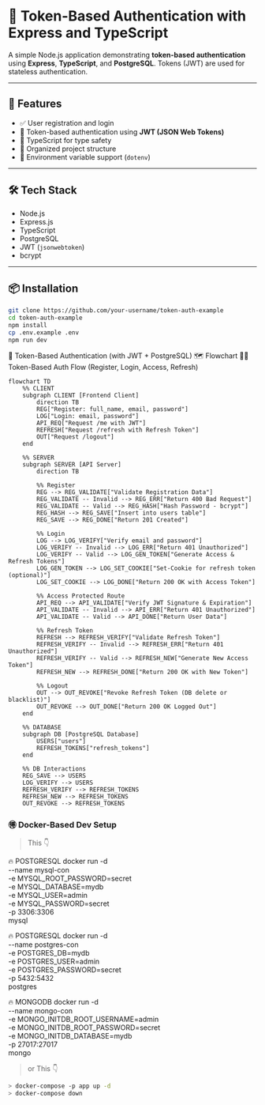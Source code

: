 # 🪪 Token-Based Authentication with Express and TypeScript

A simple Node.js application demonstrating **token-based authentication** using **Express**, **TypeScript**, and **PostgreSQL**. Tokens (JWT) are used for stateless authentication.

---

## 🚀 Features

- ✅ User registration and login
- 🔐 Token-based authentication using **JWT (JSON Web Tokens)**
- 🧠 TypeScript for type safety
- 📁 Organized project structure
- 🌱 Environment variable support (`dotenv`)

---

## 🛠 Tech Stack

- Node.js
- Express.js
- TypeScript
- PostgreSQL
- JWT (`jsonwebtoken`)
- bcrypt

---

## 📦 Installation

```bash
git clone https://github.com/your-username/token-auth-example
cd token-auth-example
npm install
cp .env.example .env
npm run dev
```

🔑 Token-Based Authentication (with JWT + PostgreSQL)
🗺️ Flowchart
🧑‍💻 Token-Based Auth Flow (Register, Login, Access, Refresh)

```mermaid
flowchart TD
    %% CLIENT
    subgraph CLIENT [Frontend Client]
        direction TB
        REG["Register: full_name, email, password"]
        LOG["Login: email, password"]
        API_REQ["Request /me with JWT"]
        REFRESH["Request /refresh with Refresh Token"]
        OUT["Request /logout"]
    end

    %% SERVER
    subgraph SERVER [API Server]
        direction TB

        %% Register
        REG --> REG_VALIDATE["Validate Registration Data"]
        REG_VALIDATE -- Invalid --> REG_ERR["Return 400 Bad Request"]
        REG_VALIDATE -- Valid --> REG_HASH["Hash Password - bcrypt"]
        REG_HASH --> REG_SAVE["Insert into users table"]
        REG_SAVE --> REG_DONE["Return 201 Created"]

        %% Login
        LOG --> LOG_VERIFY["Verify email and password"]
        LOG_VERIFY -- Invalid --> LOG_ERR["Return 401 Unauthorized"]
        LOG_VERIFY -- Valid --> LOG_GEN_TOKEN["Generate Access & Refresh Tokens"]
        LOG_GEN_TOKEN --> LOG_SET_COOKIE["Set-Cookie for refresh token (optional)"]
        LOG_SET_COOKIE --> LOG_DONE["Return 200 OK with Access Token"]

        %% Access Protected Route
        API_REQ --> API_VALIDATE["Verify JWT Signature & Expiration"]
        API_VALIDATE -- Invalid --> API_ERR["Return 401 Unauthorized"]
        API_VALIDATE -- Valid --> API_DONE["Return User Data"]

        %% Refresh Token
        REFRESH --> REFRESH_VERIFY["Validate Refresh Token"]
        REFRESH_VERIFY -- Invalid --> REFRESH_ERR["Return 401 Unauthorized"]
        REFRESH_VERIFY -- Valid --> REFRESH_NEW["Generate New Access Token"]
        REFRESH_NEW --> REFRESH_DONE["Return 200 OK with New Token"]

        %% Logout
        OUT --> OUT_REVOKE["Revoke Refresh Token (DB delete or blacklist)"]
        OUT_REVOKE --> OUT_DONE["Return 200 OK Logged Out"]
    end

    %% DATABASE
    subgraph DB [PostgreSQL Database]
        USERS["users"]
        REFRESH_TOKENS["refresh_tokens"]
    end

    %% DB Interactions
    REG_SAVE --> USERS
    LOG_VERIFY --> USERS
    REFRESH_VERIFY --> REFRESH_TOKENS
    REFRESH_NEW --> REFRESH_TOKENS
    OUT_REVOKE --> REFRESH_TOKENS

```

### 🉐 Docker-Based Dev Setup

> This 👇

🔥 POSTGRESQL
docker run -d \
 --name mysql-con \
 -e MYSQL_ROOT_PASSWORD=secret \
 -e MYSQL_DATABASE=mydb \
 -e MYSQL_USER=admin \
 -e MYSQL_PASSWORD=secret \
 -p 3306:3306 \
 mysql

🔥 POSTGRESQL
docker run -d \
 --name postgres-con \
 -e POSTGRES_DB=mydb \
 -e POSTGRES_USER=admin \
 -e POSTGRES_PASSWORD=secret \
 -p 5432:5432 \
 postgres

🔥 MONGODB
docker run -d \
 --name mongo-con \
 -e MONGO_INITDB_ROOT_USERNAME=admin \
 -e MONGO_INITDB_ROOT_PASSWORD=secret \
 -e MONGO_INITDB_DATABASE=mydb \
 -p 27017:27017 \
 mongo

> or This 👇

```sh
> docker-compose -p app up -d
> docker-compose down
```
